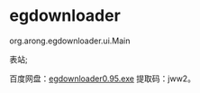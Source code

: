 egdownloader
============
org.arong.egdownloader.ui.Main

表站;

百度网盘：[egdownloader0.95.exe](https://pan.baidu.com/s/1Za_diYdowWLzZmybEcSkjA) 提取码：jww2。
